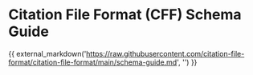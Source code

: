 # Citation File Format (CFF) Schema Guide

{{ external_markdown('https://raw.githubusercontent.com/citation-file-format/citation-file-format/main/schema-guide.md', '') }}
